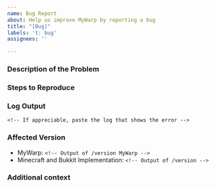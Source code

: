```yaml
---
name: Bug Report
about: Help us improve MyWarp by reporting a bug
title: "[Bug]"
labels: 't: bug'
assignees: ''

---
```


### Description of the Problem
<!-- Describe the problem as precise as possible -->

### Steps to Reproduce
<!-- Describe how the problem can be reproduced, e.g. the commands used -->

### Log Output
```
<!-- If appreciable, paste the log that shows the error -->
```

### Affected Version
* MyWarp: `<!-- Output of /version MyWarp -->`
* Minecraft and Bukkit Implementation: `<!-- Output of /version -->`

### Additional context
<!-- Add any other context about the problem here. -->
